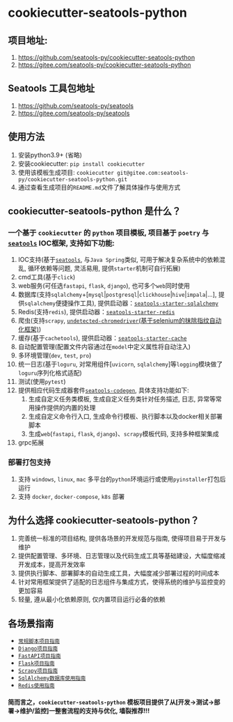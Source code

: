 # cookiecutter-seatools-python

## 项目地址:
1. https://github.com/seatools-py/cookiecutter-seatools-python
2. https://gitee.com/seatools-py/cookiecutter-seatools-python

## Seatools 工具包地址
1. https://github.com/seatools-py/seatools
2. https://gitee.com/seatools-py/seatools


## 使用方法
1. 安装python3.9+ (省略)
2. 安装cookiecutter: `pip install cookiecutter`
3. 使用该模板生成项目: `cookiecutter git@gitee.com:seatools-py/cookiecutter-seatools-python.git`
4. 通过查看生成项目的`README.md`文件了解具体操作与使用方式


## cookiecutter-seatools-python 是什么？
### 一个基于 `cookiecutter` 的 `python` 项目模板, 项目基于 `poetry` 与 [`seatools`](https://gitee.com/dragons96/seatools.git) IOC框架, 支持如下功能:
1. IOC支持(基于[`seatools`](https://gitee.com/dragons96/seatools.git), 与`Java Spring`类似, 可用于解决复杂系统中的依赖混乱, 循环依赖等问题, 灵活易用, 提供`starter`机制可自行拓展)
2. cmd工具(基于`click`)
3. web服务(可任选`fastapi`, `flask`, `django`), 也可多个`web`同时使用
4. 数据库(支持`sqlalchemy`+[`mysql`|`postgresql`|`clickhouse`|`hive`|`impala`|...], 提供`sqlalchemy`便捷操作工具), 提供启动器：[`seatools-starter-sqlalchemy`](https://gitee.com/seatools-py/seatools-starter-sqlalchemy)
5. Redis(支持`redis`), 提供启动器：[`seatools-starter-redis`](https://gitee.com/seatools-py/seatools-starter-redis)
6. 爬虫(支持`scrapy`, [`undetected-chromedriver`(基于selenium的抹除指纹自动化框架)](https://github.com/ultrafunkamsterdam/undetected-chromedriver))
7. 缓存(基于`cachetools`), 提供启动器：[`seatools-starter-cache`](https://gitee.com/seatools-py/seatools-starter-cache)
8. 自动配置管理(配置文件内容通过在`model`中定义属性将自动注入)
9. 多环境管理(`dev`, `test`, `pro`)
10. 统一日志(基于`loguru`, 对常用组件[`uvicorn`, `sqlalchemy`]等`logging`模块做了`loguru`序列化格式适配)
11. 测试(使用`pytest`)
12. 提供相应代码生成器套件[`seatools-codegen`](https://gitee.com/seatools-py/cookiecutter-seatools-python-codegen), 具体支持功能如下:  
    1. 生成自定义任务类模板, 生成自定义任务类针对任务描述, 日志, 异常等常用操作提供的内置的处理  
    2. 生成自定义命令行入口, 生成命令行模板、执行脚本以及docker相关部署脚本 
    3. 生成`web`(`fastapi`, `flask`, `django`)、`scrapy`模板代码, 支持多种框架集成
13. grpc拓展

### 部署打包支持
1. 支持 `windows`, `linux`, `mac` 多平台的`python`环境运行或使用`pyinstaller`打包后运行
2. 支持 `docker`, `docker-compose`, `k8s` 部署

## 为什么选择 cookiecutter-seatools-python？
1. 完善统一标准的项目结构, 提供各场景的开发规范与指南, 使得项目易于开发与维护
2. 提供配置管理、多环境、日志管理以及代码生成工具等基础建设，大幅度缩减开发成本，提高开发效率
3. 提供执行脚本、部署脚本的自动生成工具，大幅度减少部署过程的时间成本
4. 针对常用框架提供了适配的日志组件与集成方式，使得系统的维护与监控变的更加容易
5. 轻量, 遵从最小化依赖原则, 仅内置项目运行必备的依赖

## 各场景指南
- [`常规脚本项目指南`](./docs/常规脚本任务场景.md)
- [`Django项目指南`](./docs/Django项目指南.md)
- [`FastAPI项目指南`](./docs/FastAPI项目指南.md)
- [`Flask项目指南`](./docs/Flask项目指南.md)
- [`Scrapy项目指南`](./docs/Scrapy项目指南.md)
- [`SqlAlchemy数据库使用指南`](./docs/SqlAlchemy数据库使用指南.md)
- [`Redis使用指南`](./docs/Redis使用指南.md)

#### 简而言之，`cookiecutter-seatools-python` 模板项目提供了从[开发->测试->部署->维护/监控]一整套流程的支持与优化, 墙裂推荐!!!
